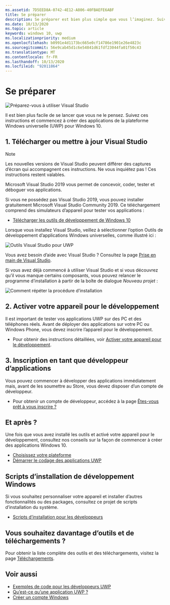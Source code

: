 ```yaml
---
ms.assetid: 7D5EED8A-0742-4E12-A806-40FBAEFE6ABF
title: Se préparer
description: Se préparer est bien plus simple que vous l’imaginez. Suivez ces instructions et commencez à créer des applications de la plateforme Windows universelle (UWP) pour Windows 10.
ms.date: 10/13/2020
ms.topic: article
keywords: windows 10, uwp
ms.localizationpriority: medium
ms.openlocfilehash: b0991e4d1173bc665e0cf14786e1901e26e4823c
ms.sourcegitcommit: 56e9cab45d1c6e54841d61fdf23044fa01f50c43
ms.translationtype: MT
ms.contentlocale: fr-FR
ms.lasthandoff: 10/13/2020
ms.locfileid: "92011864"
---
```

# <a name="get-set-up"></a>Se préparer

![Préparez-vous à utiliser Visual Studio](images/VisualStudio2017Hero_ImageXL-LG.png)

Il est bien plus facile de se lancer que vous ne le pensez. Suivez ces instructions et commencez à créer des applications de la plateforme Windows universelle (UWP) pour Windows 10.

## <a name="1-download-or-update-visual-studio"></a>1. Télécharger ou mettre à jour Visual Studio

> [!NOTE]
> Les nouvelles versions de Visual Studio peuvent différer des captures d’écran qui accompagnent ces instructions. Ne vous inquiétez pas ! Ces instructions restent valables.

Microsoft Visual Studio 2019 vous permet de concevoir, coder, tester et déboguer vos applications.

Si vous ne possédez pas Visual Studio 2019, vous pouvez installer gratuitement Microsoft Visual Studio Community 2019. Ce téléchargement comprend des simulateurs d’appareil pour tester vos applications :

-   [Télécharger les outils de développement de Windows 10](https://developer.microsoft.com/windows/downloads)

Lorsque vous installez Visual Studio, veillez à sélectionner l’option Outils de développement d’applications Windows universelles, comme illustré ici :

![Outils Visual Studio pour UWP](images/vs-2017-community-setup.png)

Vous avez besoin d’aide avec Visual Studio ? Consultez la page [Prise en main de Visual Studio](https://visualstudio.microsoft.com/vs/getting-started/).

Si vous avez déjà commencé à utiliser Visual Studio et si vous découvrez qu’il vous manque certains composants, vous pouvez relancer le programme d’installation à partir de la boîte de dialogue *Nouveau projet* :

![Comment répéter la procédure d’installation](images/win10-cs-install.png)


## <a name="2-enable-your-device-for-development"></a>2. Activer votre appareil pour le développement

Il est important de tester vos applications UWP sur des PC et des téléphones réels. Avant de déployer des applications sur votre PC ou Windows Phone, vous devez inscrire l’appareil pour le développement.

-   Pour obtenir des instructions détaillées, voir [Activer votre appareil pour le développement](enable-your-device-for-development.md).

## <a name="3-register-as-an-app-developer"></a>3. Inscription en tant que développeur d’applications

Vous pouvez commencer à développer des applications immédiatement mais, avant de les soumettre au Store, vous devez disposer d’un compte de développeur.

-   Pour obtenir un compte de développeur, accédez à la page [Êtes-vous prêt à vous inscrire ?](sign-up.md)

## <a name="whats-next"></a>Et après ?

Une fois que vous avez installé les outils et activé votre appareil pour le développement, consultez nos conseils sur la façon de commencer à créer des applications Windows 10.

-   [Choisissez votre plateforme](/windows/desktop/apps/choose-your-platform.md)
-   [Démarrer le codage des applications UWP](/windows/uwp/get-started/create-uwp-apps.md)

## <a name="windows-development-setup-scripts"></a>Scripts d’installation de développement Windows

Si vous souhaitez personnaliser votre appareil et installer d’autres fonctionnalités ou des packages, consultez ce projet de scripts d’installation du système.

- [Scripts d’installation pour les développeurs](https://github.com/Microsoft/windows-dev-box-setup-scripts)

## <a name="want-more-tools-and-downloads"></a>Vous souhaitez davantage d’outils et de téléchargements ?

Pour obtenir la liste complète des outils et des téléchargements, visitez la page [Téléchargements](https://developer.microsoft.com/windows/downloads).

## <a name="see-also"></a>Voir aussi

* [Exemples de code pour les développeurs UWP](https://developer.microsoft.com/windows/samples)
* [Qu’est-ce qu’une application UWP ?](/windows/uwp/get-started/universal-application-platform-guide.md)
* [Créer un compte Windows](sign-up.md)
